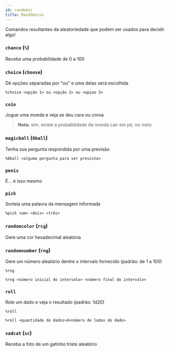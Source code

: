 ```yaml
---
id: randomic
title: Randômicos
---
```


Comandos resultantes da aleatoriedade que podem ser usados para decidir algo!

### `chance` (`%`)
Receba uma probabilidade de 0 a 100

### `choice` (`choose`)
Dê opções separadas por "ou" e uma delas será escolhida
```
%choice <opção 1> ou <opção 2> ou <opçao 3>
```

### `coin`
Jogue uma moeda e veja se deu cara ou coroa

> **Nota:** sim, existe a probabilidade da moeda cair em pé, no meio

### `magicball` (`8ball`)
Tenha sua pergunta respondida por uma previsão
```
%8ball <alguma pergunta para ser prevista>
```

### `penis`
É... é isso mesmo

### `pick`
Sorteia uma palavra da mensagem informada
```
%pick <um> <dois> <três>
```

### `randomcolor` (`rcg`)
Gere uma cor hexadecimal aleatória

### `randomnumber` (`rng`)
Gere um número aleatório dentre o intervalo fornecido (padrão: de 1 a 100)
```
%rng
```
```
%rng <número inicial do intervalo> <número final do intervalo>
```

### `roll`
Role um dado e veja o resultado (padrão: 1d20)
```
%roll
```
```
%roll <quantidade de dados>d<número de lados do dado>
```

### `sadcat` (`sc`)
Receba a foto de um gatinho triste aleatório
